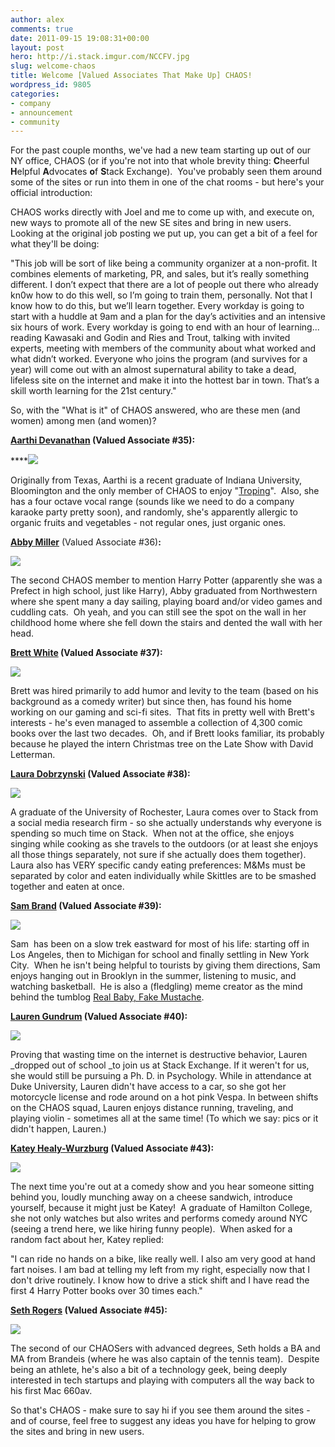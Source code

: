 ```yaml
---
author: alex
comments: true
date: 2011-09-15 19:08:31+00:00
layout: post
hero: http://i.stack.imgur.com/NCCFV.jpg
slug: welcome-chaos
title: Welcome [Valued Associates That Make Up] CHAOS!
wordpress_id: 9805
categories:
- company
- announcement
- community
---
```


For the past couple months, we've had a new team starting up out of our NY office, CHAOS (or if you're not into that whole brevity thing: **C**heerful **H**elpful **A**dvocates **o**f **S**tack Exchange).  You've probably seen them around some of the sites or run into them in one of the chat rooms - but here's your official introduction:

CHAOS works directly with Joel and me to come up with, and execute on, new ways to promote all of the new SE sites and bring in new users.  Looking at the original job posting we put up, you can get a bit of a feel for what they'll be doing:


"This job will be sort of like being a community organizer at a non-profit. It combines elements of marketing, PR, and sales, but it’s really something different. I don’t expect that there are a lot of people out there who already kn0w how to do this well, so I’m going to train them, personally. Not that I know how to do this, but we’ll learn together. Every workday is going to start with a huddle at 9am and a plan for the day’s activities and an intensive six hours of work. Every workday is going to end with an hour of learning... reading Kawasaki and Godin and Ries and Trout, talking with invited experts, meeting with members of the community about what worked and what didn’t worked. Everyone who joins the program (and survives for a year) will come out with an almost supernatural ability to take a dead, lifeless site on the internet and make it into the hottest bar in town. That’s a skill worth learning for the 21st century."


So, with the "What is it" of CHAOS answered, who are these men (and women) among men (and women)?

**[Aarthi Devanathan](http://stackexchange.com/users/cb163b37-74fc-447c-a6b2-d57e49d2021d?tab=top) (Valued Associate #35):**

****![](http://i.stack.imgur.com/NCCFV.jpg)

Originally from Texas, Aarthi is a recent graduate of Indiana University, Bloomington and the only member of CHAOS to enjoy "[Troping](http://en.wikipedia.org/wiki/TV_Tropes)".  Also, she has a four octave vocal range (sounds like we need to do a company karaoke party pretty soon), and randomly, she's apparently allergic to organic fruits and vegetables - not regular ones, just organic ones.

**[Abby Miller](http://stackexchange.com/users/dcdecb98-f43a-4398-abc3-5095d7882464)** (Valued Associate #36)**:**

![](http://i.stack.imgur.com/n8V87.jpg)

The second CHAOS member to mention Harry Potter (apparently she was a Prefect in high school, just like Harry), Abby graduated from Northwestern where she spent many a day sailing, playing board and/or video games and cuddling cats.  Oh yeah, and you can still see the spot on the wall in her childhood home where she fell down the stairs and dented the wall with her head.

**[Brett White](http://stackexchange.com/users/05641c2f-4523-4294-8aa1-f981549afb49) **(Valued Associate #37)**:**

![](http://i.stack.imgur.com/FNAtD.jpg)

Brett was hired primarily to add humor and levity to the team (based on his background as a comedy writer) but since then, has found his home working on our gaming and sci-fi sites.  That fits in pretty well with Brett's interests - he's even managed to assemble a collection of 4,300 comic books over the last two decades.  Oh, and if Brett looks familiar, its probably because he played the intern Christmas tree on the Late Show with David Letterman.

**[Laura Dobrzynski](http://stackexchange.com/users/a46bd07f-3e6f-4a23-b3c8-bd9dd9c4c90c) **(Valued Associate #38)**:**

![](http://i.stack.imgur.com/UEY7s.jpg)

A graduate of the University of Rochester, Laura comes over to Stack from a social media research firm - so she actually understands why everyone is spending so much time on Stack.  When not at the office, she enjoys singing while cooking as she travels to the outdoors (or at least she enjoys all those things separately, not sure if she actually does them together).  Laura also has VERY specific candy eating preferences: M&Ms must be separated by color and eaten individually while Skittles are to be smashed together and eaten at once.

**[Sam Brand](http://stackexchange.com/users/fe51707e-6a21-4db7-98d4-8a36f13635a8) **(Valued Associate #39)**:**

![](http://i.stack.imgur.com/qc5or.jpg)

Sam  has been on a slow trek eastward for most of his life: starting off in Los Angeles, then to Michigan for school and finally settling in New York City.  When he isn't being helpful to tourists by giving them directions, Sam enjoys hanging out in Brooklyn in the summer, listening to music, and watching basketball.  He is also a (fledgling) meme creator as the mind behind the tumblog [Real Baby, Fake Mustache](http://www.RealBabyFakeMustache.com).

**[Lauren Gundrum](http://stackexchange.com/users/bedc3ff4-344a-4507-97ea-82900064e563) **(Valued Associate #40)**:**

![](http://i.stack.imgur.com/rTG8F.jpg)

Proving that wasting time on the internet is destructive behavior, Lauren _dropped out of school _to join us at Stack Exchange. If it weren't for us, she would still be pursuing a Ph. D. in Psychology. While in attendance at Duke University, Lauren didn't have access to a car, so she got her motorcycle license and rode around on a hot pink Vespa. In between shifts on the CHAOS squad, Lauren enjoys distance running, traveling, and playing violin - sometimes all at the same time! (To which we say: pics or it didn't happen, Lauren.)

**[Katey Healy-Wurzburg](http://stackexchange.com/users/3e019111-ac86-4c6b-a2e7-94d074b235f4) **(Valued Associate #43)**:**

![](http://i.stack.imgur.com/IEBzn.jpg)

The next time you're out at a comedy show and you hear someone sitting behind you, loudly munching away on a cheese sandwich, introduce yourself, because it might just be Katey!  A graduate of Hamilton College, she not only watches but also writes and performs comedy around NYC (seeing a trend here, we like hiring funny people).  When asked for a random fact about her, Katey replied:


"I can ride no hands on a bike, like really well. I also am very good at hand fart noises. I am bad at telling my left from my right, especially now that I don't drive routinely. I know how to drive a stick shift and I have read the first 4 Harry Potter books over 30 times each."


**[Seth Rogers](http://stackexchange.com/users/c8953688-7a6c-4204-810d-2a5ea6c5d608) **(Valued Associate #45)**:**

![](http://i.stack.imgur.com/mKNDy.jpg)

The second of our CHAOSers with advanced degrees, Seth holds a BA and MA from Brandeis (where he was also captain of the tennis team).  Despite being an athlete, he's also a bit of a technology geek, being deeply interested in tech startups and playing with computers all the way back to his first Mac 660av.



So that's CHAOS - make sure to say hi if you see them around the sites - and of course, feel free to suggest any ideas you have for helping to grow the sites and bring in new users.


